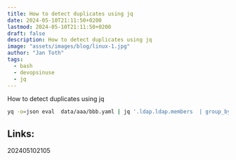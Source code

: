 ```yaml
---
title: How to detect duplicates using jq
date: 2024-05-10T21:11:50+0200
lastmod: 2024-05-10T21:11:50+0200
draft: false
description: How to detect duplicates using jq
image: "assets/images/blog/linux-1.jpg"
author: "Jan Toth"
tags:
  - bash
  - devopsinuse
  - jq
---
```


How to detect duplicates using jq


```bash
yq -o=json eval  data/aaa/bbb.yaml | jq '.ldap.ldap.members  | group_by(.) | map(select(length>1) | .[0])'

```

## Links:

202405102105
